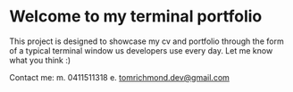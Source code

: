 # Welcome to my terminal portfolio

This project is designed to showcase my cv and portfolio through the form of a typical terminal window us developers use every day. Let me know what you think :) 

Contact me: 
m. 0411511318
e. tomrichmond.dev@gmail.com
